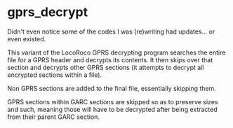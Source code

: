 # gprs_decrypt

Didn't even notice some of the codes I was (re)writing had updates... or even existed.


This variant of the LocoRoco GPRS decrypting program searches the entire file for a GPRS header and decrypts its contents. It then skips over that section and decrypts other GPRS sections (it attempts to decrypt all encrypted sections within a file).

Non GPRS sections are added to the final file, essentially skipping them.

GPRS sections within GARC sections are skipped so as to preserve sizes and such, meaning those will have to be decrypted after being extracted from their parent GARC section.
